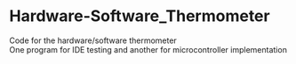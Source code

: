 # Hardware-Software_Thermometer  <br>
Code for the hardware/software thermometer  <br>
One program for IDE testing and another for microcontroller implementation
